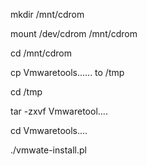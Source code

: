 mkdir /mnt/cdrom

mount /dev/cdrom /mnt/cdrom

cd /mnt/cdrom

cp Vmwaretools...... to /tmp

cd /tmp

tar -zxvf Vmwaretool....

cd Vmwaretools....

./vmwate-install.pl


